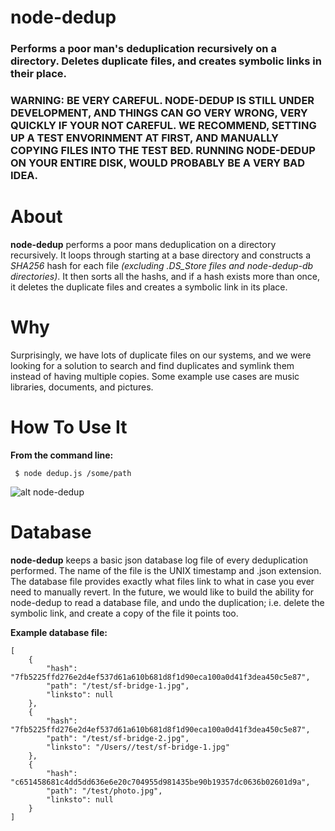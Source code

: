 node-dedup
===========

### Performs a poor man's deduplication recursively on a directory. Deletes duplicate files, and creates symbolic links in their place.

### WARNING: BE VERY CAREFUL. NODE-DEDUP IS STILL UNDER DEVELOPMENT, AND THINGS CAN GO VERY WRONG, VERY QUICKLY IF YOUR NOT CAREFUL. WE RECOMMEND, SETTING UP A TEST ENVORINMENT AT FIRST, AND MANUALLY COPYING FILES INTO THE TEST BED. RUNNING NODE-DEDUP ON YOUR ENTIRE DISK, WOULD PROBABLY BE A VERY BAD IDEA.

About
========

**node-dedup** performs a poor mans deduplication on a directory recursively. It loops through starting at a base directory and constructs a *SHA256* hash for each file *(excluding .DS_Store files and node-dedup-db directories)*. It then sorts all the hashs, and if a hash exists more than once, it deletes the duplicate files and creates a symbolic link in its place.

Why
========

Surprisingly, we have lots of duplicate files on our systems, and we were looking for a solution to search and find duplicates and symlink them instead of having multiple copies. Some example use cases are music libraries, documents, and pictures.


How To Use It
========

**From the command line:**

     $ node dedup.js /some/path

![alt node-dedup](http://i.imgur.com/Svc2S.png "node-dedup")

Database
=========

**node-dedup** keeps a basic json database log file of every deduplication performed. The name of the file is the UNIX timestamp and .json extension. The database file provides exactly what files link to what in case you ever need to manually revert. In the future, we would like to build the ability for node-dedup to read a database file, and undo the duplication; i.e. delete the symbolic link, and create a copy of the file it points too.

**Example database file:**

    [
        {
            "hash": "7fb5225ffd276e2d4ef537d61a610b681d8f1d90eca100a0d41f3dea450c5e87",
            "path": "/test/sf-bridge-1.jpg",
            "linksto": null
        },
        {
            "hash": "7fb5225ffd276e2d4ef537d61a610b681d8f1d90eca100a0d41f3dea450c5e87",
            "path": "/test/sf-bridge-2.jpg",
            "linksto": "/Users//test/sf-bridge-1.jpg"
        },
        {
            "hash": "c651458681c4dd5dd636e6e20c704955d981435be90b19357dc0636b02601d9a",
            "path": "/test/photo.jpg",
            "linksto": null
        }
    ]